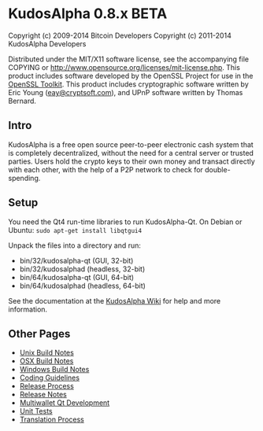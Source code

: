 KudosAlpha 0.8.x BETA
====================

Copyright (c) 2009-2014 Bitcoin Developers
Copyright (c) 2011-2014 KudosAlpha Developers

Distributed under the MIT/X11 software license, see the accompanying
file COPYING or http://www.opensource.org/licenses/mit-license.php.
This product includes software developed by the OpenSSL Project for use in the [OpenSSL Toolkit](http://www.openssl.org/). This product includes
cryptographic software written by Eric Young ([eay@cryptsoft.com](mailto:eay@cryptsoft.com)), and UPnP software written by Thomas Bernard.


Intro
---------------------
KudosAlpha is a free open source peer-to-peer electronic cash system that is
completely decentralized, without the need for a central server or trusted
parties.  Users hold the crypto keys to their own money and transact directly
with each other, with the help of a P2P network to check for double-spending.


Setup
---------------------
You need the Qt4 run-time libraries to run KudosAlpha-Qt. On Debian or Ubuntu:
	`sudo apt-get install libqtgui4`

Unpack the files into a directory and run:

- bin/32/kudosalpha-qt (GUI, 32-bit)
- bin/32/kudosalphad (headless, 32-bit)
- bin/64/kudosalpha-qt (GUI, 64-bit)
- bin/64/kudosalphad (headless, 64-bit)

See the documentation at the [KudosAlpha Wiki](http://kudosalpha.info)
for help and more information.


Other Pages
---------------------
- [Unix Build Notes](build-unix.md)
- [OSX Build Notes](build-osx.md)
- [Windows Build Notes](build-msw.md)
- [Coding Guidelines](coding.md)
- [Release Process](release-process.md)
- [Release Notes](release-notes.md)
- [Multiwallet Qt Development](multiwallet-qt.md)
- [Unit Tests](unit-tests.md)
- [Translation Process](translation_process.md)
